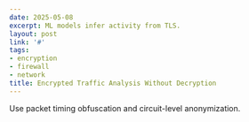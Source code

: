 ```yaml
---
date: 2025-05-08
excerpt: ML models infer activity from TLS.
layout: post
link: '#'
tags:
- encryption
- firewall
- network
title: Encrypted Traffic Analysis Without Decryption
---
```

Use packet timing obfuscation and circuit-level anonymization.

